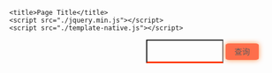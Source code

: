 
<!DOCTYPE html>
<html>
<head>
    <meta charset="utf-8" />

    <title>Page Title</title>
    <script src="./jquery.min.js"></script>
    <script src="./template-native.js"></script>
   
   <style>
       body{
           background-image: url(./bg.jpg);
       }
   .container{
       width:700px;
       height: 500px;
       /*background-color: rgb(216, 186, 186);*/
       margin: auto;
   }
   .search{
       width:100%;
       height: 50px;
       /*background-color: green;*/
       text-align: center;
       transition: all 0.3s;
   }
 .search input{
       width: 140px;
       border:o;
       border-bottom: 3px solid#ff3300;
       background-color: transparent;
       font-size: 20px;
       outline: none;
       padding-left: 120px;
       padding-bottom: 2px;
       line-height: 35px;
       
   }
   .search .botton{
       width: 60px;
       height: 30px;
       display: inline-block;
       background-color: #ff3300;
       line-height: 30px;
       border-radius: 10%;
       box-shadow: 0 0 10px 0 #ff6600;
       opacity: 0.7;
       cursor:pointer;

   }
   .search:hover{transform: scale(1.1);

   }
   </style>
   
</head>
<body>
    <div class="container">
        <div class="search">
            <input type="text">
            <div class="botton">查询</div>
        </div>
        <table id="result">
            <!--<tr>
               <td>周一12月11日 实时4C° </td>
                <td><img src=""alt</td>



            </tr>-->


        </table>
    </div>
    <script type="text/template" id="templateid">
        <%for(var i=0;i<list.length;i++){%>
            <tr>
                <td><%= list[i].date %></td>
                <td><img src="<%= list[i].dayPictureUrl %>" alt=""></td>
                <td><img src="<%= list[i].nightPictureUrl %>" alt=""></td>
                <td><%= list[i].temperature %></td>
                <td><%= list[i].weather %></td>
                <td><%= list[i].wind %></td>  
                </tr>
            <% } %>
        </script>
    <script>
    $(".botton").click(function(){
        var cityName=$("input").val();
        $.ajax({
            url:"http://api.map.baidu.com/telematics/v3/weather",
            type:"get",
            data:{
                location:cityName,
                output:'json',
                ak:'6tYzTvGZSOpYB5Oc2YGGOKt8'
            },
            dataType:'jsonp',
            success:function(data){
                var weatherData=data.results[0]weather_data;
                var obj={
                    list:weatherData
                }
var html=template("templateid",obj);
console.log(obj);
$("#result").html(html);

            }

            



        })


    })
        </script>
</body>
</html>
